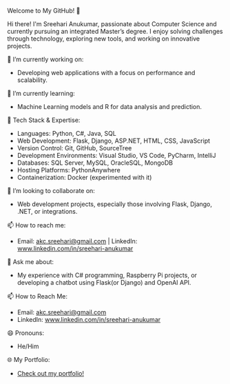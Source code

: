 Welcome to My GitHub! 👋

Hi there! I'm Sreehari Anukumar, passionate about Computer Science and currently pursuing an integrated Master’s degree. I enjoy solving challenges through technology, exploring new tools, and working on innovative projects.

🔭 I’m currently working on:
- Developing web applications with a focus on performance and scalability.
  
🌱 I’m currently learning:
- Machine Learning models and R for data analysis and prediction.

🎯 Tech Stack & Expertise:
- Languages: Python, C#, Java, SQL
- Web Development: Flask, Django, ASP.NET, HTML, CSS, JavaScript
- Version Control: Git, GitHub, SourceTree
- Development Environments: Visual Studio, VS Code, PyCharm, IntelliJ
- Databases: SQL Server, MySQL, OracleSQL, MongoDB
- Hosting Platforms: PythonAnywhere
- Containerization: Docker (experimented with it)

👯 I’m looking to collaborate on:
- Web development projects, especially those involving Flask, Django, .NET, or integrations.

📫 How to reach me:
- Email: akc.sreehari@gmail.com | LinkedIn: www.linkedin.com/in/sreehari-anukumar

💬 Ask me about:
- My experience with C# programming, Raspberry Pi projects, or developing a chatbot using Flask(or Django) and OpenAI API.


📫 How to Reach Me:
- Email: akc.sreehari@gmail.com
- LinkedIn: www.linkedin.com/in/sreehari-anukumar

😄 Pronouns:
- He/Him

🌐 My Portfolio:
- [Check out my portfolio!](https://sreeharia.pythonanywhere.com/)

